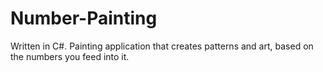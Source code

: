 # Number-Painting
Written in C#.
Painting application that creates patterns and art, based on the numbers you feed into it. 
